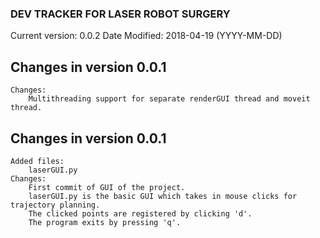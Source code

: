 ### DEV TRACKER FOR LASER ROBOT SURGERY ###
Current version: 0.0.2
Date Modified: 2018-04-19 (YYYY-MM-DD)


## Changes in version 0.0.1 ##
	Changes:
		Multithreading support for separate renderGUI thread and moveit thread.

## Changes in version 0.0.1 ##
	Added files:
		laserGUI.py
	Changes:
		First commit of GUI of the project.
		laserGUI.py is the basic GUI which takes in mouse clicks for trajectory planning.
		The clicked points are registered by clicking 'd'.
		The program exits by pressing 'q'.
